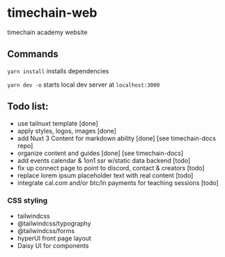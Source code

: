 # timechain-web
timechain academy website

## Commands

`yarn install`  installs dependencies

`yarn dev -o`   starts local dev server at `localhost:3000`


## Todo list: 
- use tailnuxt template [done]
- apply styles, logos, images [done]
- add Nuxt 3 Content for markdown ability [done] [see timechain-docs repo]
- organize content and guides [done] [see timechain-docs]
- add events calendar & 1on1 ssr w/static data backend [todo]
- fix up connect page to point to discord, contact & creators [todo]
- replace lorem ipsum placeholder text with real content [todo]
- integrate cal.com and/or btc/ln payments for teaching sessions [todo]

### CSS styling

- tailwindcss
- @tailwindcss/typography
- @tailwindcss/forms
- hyperUI front page layout
- Daisy UI for components
